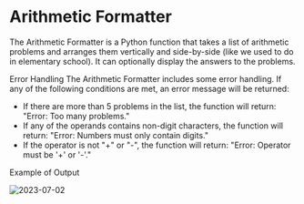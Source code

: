 # Arithmetic Formatter
The Arithmetic Formatter is a Python function that takes a list of arithmetic problems and arranges them vertically and side-by-side (like we used to do in elementary school). It can optionally display the answers to the problems.

Error Handling
The Arithmetic Formatter includes some error handling. 
If any of the following conditions are met, an error message will be returned:

- If there are more than 5 problems in the list, the function will return: "Error: Too many problems."
- If any of the operands contains non-digit characters, the function will return: "Error: Numbers must only contain digits."
- If the operator is not "+" or "-", the function will return: "Error: Operator must be '+' or '-'."

Example of Output

![2023-07-02](https://github.com/emanueleiacca/Arithmetic-Formatter/assets/128679981/9e109ab5-ef8d-4a46-a345-9d6f50769cb0)
